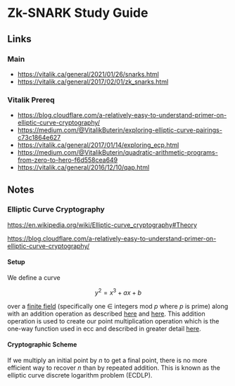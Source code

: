 # Zk-SNARK Study Guide
## Links
### Main
- https://vitalik.ca/general/2021/01/26/snarks.html
- https://vitalik.ca/general/2017/02/01/zk_snarks.html
### Vitalik Prereq
- https://blog.cloudflare.com/a-relatively-easy-to-understand-primer-on-elliptic-curve-cryptography/
- https://medium.com/@VitalikButerin/exploring-elliptic-curve-pairings-c73c1864e627
- https://vitalik.ca/general/2017/01/14/exploring_ecp.html
- https://medium.com/@VitalikButerin/quadratic-arithmetic-programs-from-zero-to-hero-f6d558cea649
- https://vitalik.ca/general/2016/12/10/qap.html

## Notes
### Elliptic Curve Cryptography
https://en.wikipedia.org/wiki/Elliptic-curve_cryptography#Theory

https://blog.cloudflare.com/a-relatively-easy-to-understand-primer-on-elliptic-curve-cryptography/

#### Setup
We define a curve

$$ y^{2}=x^{3}+ax+b $$

over a [finite field](https://en.wikipedia.org/wiki/Finite_field) (specifically one $\in$ integers mod $p$ where $p$ is prime) along with an addition operation as described [here](https://en.wikipedia.org/wiki/Elliptic_curve#The_group_law) and [here](https://en.wikipedia.org/wiki/Elliptic_curve_point_multiplication#Point_addition). This addition operation is used to create our point multiplication operation which is the one-way function used in ecc and described in greater detail [here](https://en.wikipedia.org/wiki/Elliptic_curve_point_multiplication).
#### Cryptographic Scheme
If we multiply an initial point by $n$ to get a final point, there is no more efficient way to recover $n$ than by repeated addition. This is known as the elliptic curve discrete logarithm problem (ECDLP).
